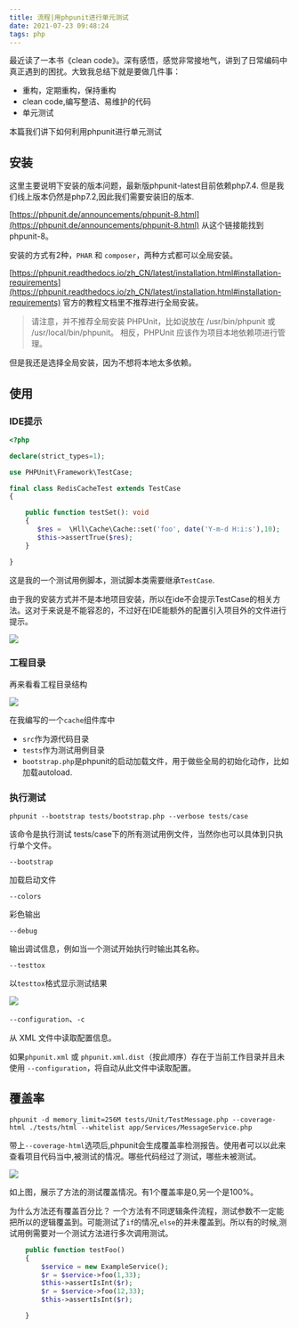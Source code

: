 ```yaml
---
title: 流程|用phpunit进行单元测试
date: 2021-07-23 09:48:24
tags: php
---
```


最近读了一本书《clean code》。深有感悟，感觉非常接地气，讲到了日常编码中真正遇到的困扰。大致我总结下就是要做几件事：

- 重构，定期重构，保持重构
- clean code,编写整洁、易维护的代码
- 单元测试

本篇我们讲下如何利用phpunit进行单元测试

<!--more-->
## 安装

这里主要说明下安装的版本问题，最新版phpunit-latest目前依赖php7.4. 但是我们线上版本仍然是php7.2,因此我们需要安装旧的版本.

[https://phpunit.de/announcements/phpunit-8.html](https://phpunit.de/announcements/phpunit-8.html)  从这个链接能找到phpunit-8。

安装的方式有2种，`PHAR` 和 `composer`，两种方式都可以全局安装。

[https://phpunit.readthedocs.io/zh_CN/latest/installation.html#installation-requirements](https://phpunit.readthedocs.io/zh_CN/latest/installation.html#installation-requirements) 官方的教程文档里不推荐进行全局安装。

> 请注意，并不推荐全局安装 PHPUnit，比如说放在 /usr/bin/phpunit 或 /usr/local/bin/phpunit。
相反，PHPUnit 应该作为项目本地依赖项进行管理。

但是我还是选择全局安装，因为不想将本地太多依赖。

## 使用

### IDE提示

```php
<?php

declare(strict_types=1);

use PHPUnit\Framework\TestCase;

final class RedisCacheTest extends TestCase
{

    public function testSet(): void
    {
       $res =  \Hll\Cache\Cache::set('foo', date('Y-m-d H:i:s'),10);
       $this->assertTrue($res);
    }

}
```

这是我的一个测试用例脚本，测试脚本类需要继承`TestCase`.

由于我的安装方式并不是本地项目安装，所以在ide不会提示TestCase的相关方法。这对于来说是不能容忍的，不过好在IDE能额外的配置引入项目外的文件进行提示。

![](https://vison-blog.oss-cn-beijing.aliyuncs.com/20210723100857.png)

### 工程目录

再来看看工程目录结构

![](https://vison-blog.oss-cn-beijing.aliyuncs.com/20210723101019.png)

在我编写的一个`cache`组件库中

- `src`作为源代码目录
- `tests`作为测试用例目录
- `bootstrap.php`是phpunit的启动加载文件，用于做些全局的初始化动作，比如加载autoload.

### 执行测试

```shell
phpunit --bootstrap tests/bootstrap.php --verbose tests/case 
```

该命令是执行测试 tests/case下的所有测试用例文件，当然你也可以具体到只执行单个文件。

`--bootstrap`

加载启动文件

`--colors`

彩色输出

`--debug`

输出调试信息，例如当一个测试开始执行时输出其名称。

`--testtox`

以`testtox`格式显示测试结果

![](https://vison-blog.oss-cn-beijing.aliyuncs.com/20210723102912.png)

`--configuration`、`-c`

从 XML 文件中读取配置信息。

如果`phpunit.xml` 或 `phpunit.xml.dist`（按此顺序）存在于当前工作目录并且未使用 `--configuration`，将自动从此文件中读取配置。

## 覆盖率

```shell
phpunit -d memory_limit=256M tests/Unit/TestMessage.php --coverage-html ./tests/html --whitelist app/Services/MessageService.php
```

带上`--coverage-html`选项后,phpunit会生成覆盖率检测报告。使用者可以以此来查看项目代码当中,被测试的情况。哪些代码经过了测试，哪些未被测试。

![](https://vison-blog.oss-cn-beijing.aliyuncs.com/20220406134808.png)

如上图，展示了方法的测试覆盖情况。有1个覆盖率是0,另一个是100%。

为什么方法还有覆盖百分比？ 一个方法有不同逻辑条件流程，测试参数不一定能把所以的逻辑覆盖到。可能测试了`if`的情况,`else`的并未覆盖到。所以有的时候,测试用例需要对一个测试方法进行多次调用测试。

```php
    public function testFoo()
    {
        $service = new ExampleService();
        $r = $service->foo(1,33);
        $this->assertIsInt($r);
        $r = $service->foo(12,33);
        $this->assertIsInt($r);

    }
```
